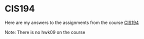 # CIS194

Here are my answers to the assignments from the course [CIS194]( http://www.cis.upenn.edu/~cis194/spring13/lectures.html )

Note: There is no hwk09 on the course
